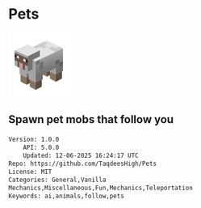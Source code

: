 # Pets
<img src="https://raw.githubusercontent.com/TaqdeesHigh/Pets/fe74ced2470032f543b9575633b1ecd87043ff73/icon.png" width="128" height="128" />

## Spawn pet mobs that follow you
```properties
Version: 1.0.0
    API: 5.0.0
    Updated: 12-06-2025 16:24:17 UTC
Repo: https://github.com/TaqdeesHigh/Pets
License: MIT
Categories: General,Vanilla Mechanics,Miscellaneous,Fun,Mechanics,Teleportation
Keywords: ai,animals,follow,pets
```
